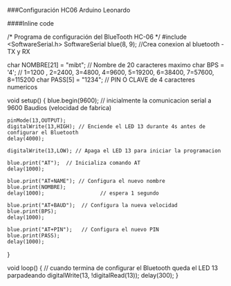 ###Configuración HC06 Arduino Leonardo 

####Inline code

/* Programa de configuración del BlueTooth HC-06 */
#include <SoftwareSerial.h>
SoftwareSerial blue(8, 9);   //Crea conexion al bluetooth - TX y RX

char NOMBRE[21]  = "mibt"; // Nombre de 20 caracteres maximo
char BPS         = '4';     // 1=1200 , 2=2400, 3=4800, 4=9600, 5=19200, 6=38400, 7=57600, 8=115200
char PASS[5]    = "1234";   // PIN O CLAVE de 4 caracteres numericos     
 
void setup()
{
    blue.begin(9600); // inicialmente la comunicacion serial a 9600 Baudios (velocidad de fabrica)
    
    pinMode(13,OUTPUT);
    digitalWrite(13,HIGH); // Enciende el LED 13 durante 4s antes de configurar el Bluetooth
    delay(4000);
    
    digitalWrite(13,LOW); // Apaga el LED 13 para iniciar la programacion
    
    blue.print("AT");  // Inicializa comando AT
    delay(1000);
 
    blue.print("AT+NAME"); // Configura el nuevo nombre 
    blue.print(NOMBRE);
    delay(1000);                  // espera 1 segundo
 
    blue.print("AT+BAUD");  // Configura la nueva velocidad 
    blue.print(BPS); 
    delay(1000);
 
    blue.print("AT+PIN");   // Configura el nuevo PIN
    blue.print(PASS); 
    delay(1000);    
}
 
void loop()
{
    // cuando termina de configurar el Bluetooth queda el LED 13 parpadeando
    digitalWrite(13, !digitalRead(13)); 
    delay(300);
}
